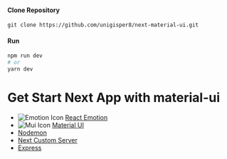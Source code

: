 #### Clone Repository

```
git clone https://github.com/unigisper8/next-material-ui.git
```

#### Run

```bash
npm run dev
# or
yarn dev
```

# Get Start Next App with material-ui

- ![Emotion Icon](https://github.com/unigisper8/assets/blob/main/icons/emotion-16x16.png) [React Emotion](https://emotion.sh/docs/introduction)
- ![Mui Icon](https://mui.com/static/favicon.ico) [Material UI](https://mui.com/material-ui/getting-started/installation/)
- [Nodemon](https://nodemon.io/)
- [Next Custom Server](https://nextjs.org/docs/advanced-features/custom-server)
- [Express](https://expressjs.com/en/starter/installing.html)

